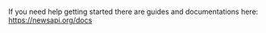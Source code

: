 If you need help getting started there are guides and documentations here: https://newsapi.org/docs
